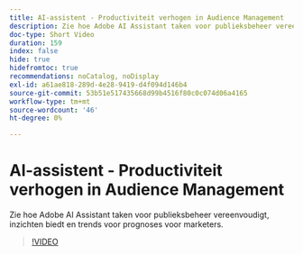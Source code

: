 ```yaml
---
title: AI-assistent - Productiviteit verhogen in Audience Management
description: Zie hoe Adobe AI Assistant taken voor publieksbeheer vereenvoudigt, inzichten biedt en trends voor prognoses voor marketers.
doc-type: Short Video
duration: 159
index: false
hide: true
hidefromtoc: true
recommendations: noCatalog, noDisplay
exl-id: a61ae818-289d-4e28-9419-d4f094d146b4
source-git-commit: 53b51e517435668d99b4516f80c0c074d06a4165
workflow-type: tm+mt
source-wordcount: '46'
ht-degree: 0%

---
```


# AI-assistent - Productiviteit verhogen in Audience Management

Zie hoe Adobe AI Assistant taken voor publieksbeheer vereenvoudigt, inzichten biedt en trends voor prognoses voor marketers.

<!-- 82_OS512_3442427_158_ai-assistant-boosting-productivity-in-audience-management -->
>[!VIDEO](https://video.tv.adobe.com/v/3458182/?learn=on&enablevpops=true)

